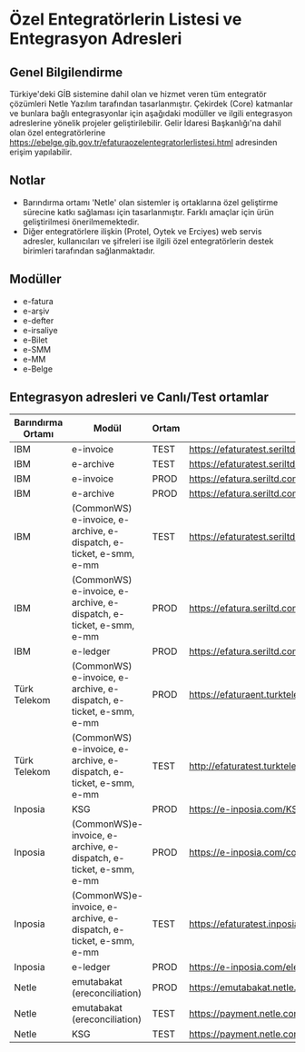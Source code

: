# Özel Entegratörlerin Listesi ve Entegrasyon Adresleri

## Genel Bilgilendirme
Türkiye'deki GİB sistemine dahil olan ve hizmet veren tüm entegratör çözümleri Netle Yazılım tarafından tasarlanmıştır. Çekirdek (Core) katmanlar ve bunlara bağlı entegrasyonlar için aşağıdaki modüller ve ilgili entegrasyon adreslerine yönelik projeler geliştirilebilir.
Gelir İdaresi Başkanlığı'na dahil olan özel entegratörlerine https://ebelge.gib.gov.tr/efaturaozelentegratorlerlistesi.html adresinden erişim yapılabilir.

## Notlar
- Barındırma ortamı 'Netle' olan sistemler iş ortaklarına özel geliştirme sürecine katkı sağlaması için tasarlanmıştır. Farklı amaçlar için ürün geliştirilmesi önerilmemektedir.
- Diğer entegratörlere ilişkin (Protel, Oytek ve Erciyes) web servis adresler, kullanıcıları ve şifreleri ise ilgili özel entegratörlerin destek birimleri tarafından sağlanmaktadır.

## Modüller
- e-fatura 
- e-arşiv
- e-defter
- e-irsaliye
- e-Bilet
- e-SMM
- e-MM
- e-Belge

## Entegrasyon adresleri ve Canlı/Test ortamlar
|Barındırma Ortamı|Modül|Ortam|Url
|---|---|---|---|
|IBM|e-invoice|TEST|https://efaturatest.seriltd.com.tr/entegrasyon10/EFaturaEntegrasyonu.asmx
|IBM|e-archive|TEST|https://efaturatest.seriltd.com.tr/EArcWebService/EArcIntegration10.asmx
|IBM|e-invoice|PROD|https://efatura.seriltd.com.tr/entegrasyon10/EFaturaEntegrasyonu.asmx
|IBM|e-archive|PROD|https://efatura.seriltd.com.tr/EArcWebService/EArcIntegration10.asmx
|IBM|(CommonWS) e-invoice, e-archive, e-dispatch, e-ticket, e-smm, e-mm|TEST|https://efaturatest.seriltd.com.tr/CommonInvoice.Web.Service/Integration10.asmx
|IBM|(CommonWS) e-invoice, e-archive, e-dispatch, e-ticket, e-smm, e-mm|PROD|https://efatura.seriltd.com.tr/CommonInvoice.Web.Service/Integration10.asmx
|IBM|e-ledger|PROD|https://efatura.seriltd.com.tr/eledgerintegration/integration10.asmx
|Türk Telekom|(CommonWS) e-invoice, e-archive, e-dispatch, e-ticket, e-smm, e-mm|PROD|https://efaturaent.turktelekom.com.tr:10443/CommonInvoice.Web.Service/Integration10.asmx
|Türk Telekom|(CommonWS) e-invoice, e-archive, e-dispatch, e-ticket, e-smm, e-mm|TEST|http://efaturatest.turktelekom.com.tr/CommonInvoice.Web.Service/Integration10.asmx
|Inposia|KSG|PROD|https://e-inposia.com/KSG.Web.Service/KSGIntegration10.asmx
|Inposia|(CommonWS)e-invoice, e-archive, e-dispatch, e-ticket, e-smm, e-mm|PROD|https://e-inposia.com/commonInvoice.web.service/integration10.asmx
|Inposia|(CommonWS)e-invoice, e-archive, e-dispatch, e-ticket, e-smm, e-mm|TEST|https://efaturatest.inposia.com.tr/commonInvoice.web.service/integration10.asmx
|Inposia|e-ledger|PROD|https://e-inposia.com/eledgerIntegration/Integration10.asmx
|Netle|emutabakat (ereconciliation)|PROD|https://emutabakat.netle.com.tr/CommonWebService/Reconciliation10.asmx
|Netle|emutabakat (ereconciliation)|TEST|https://payment.netle.com.tr/CommonInvoice.Web.Service/reconciliation10.asmx
|Netle|KSG|TEST|https://payment.netle.com.tr/KSG.Web.Service/KSGIntegration10.asmx
